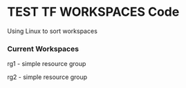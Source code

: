 # TEST TF WORKSPACES Code
Using Linux to sort workspaces
### Current Workspaces

rg1 - simple resource group

rg2 - simple resource group


